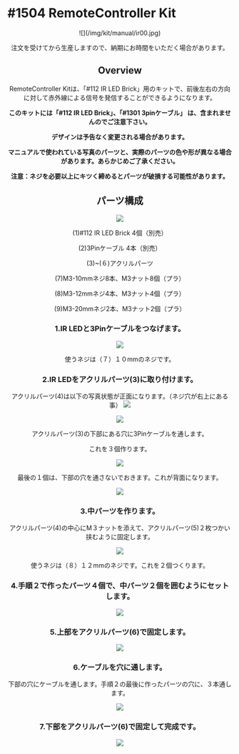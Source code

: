 # #1504 RemoteController Kit
<center>
![](/img/kit/manual/ir00.jpg)

注文を受けてから生産しますので、納期にお時間をいただく場合があります。

## Overview
RemoteController Kitは、「#112 IR LED Brick」用のキットで、前後左右の方向に対して赤外線による信号を発信することができるようになります。

**このキットには「#112 IR LED Brick」、「#1301 3pinケーブル」 は、含まれませんのでご注意下さい。**

**デザインは予告なく変更される場合があります。**

**マニュアルで使われている写真のパーツと、実際のパーツの色や形が異なる場合があります。あらかじめご了承ください。**

**注意：ネジを必要以上にキツく締めるとパーツが破損する可能性があります。**

## パーツ構成

![](/img/kit/manual/ir01.jpg)

(1)#112 IR LED Brick 4個（別売）

(2)3Pinケーブル 4本（別売）

(3)~(６)アクリルパーツ

(7)M3-10mmネジ8本、M3ナット8個（プラ）

(8)M3-12mmネジ4本、M3ナット4個（プラ）

(9)M3-20mmネジ2本、M3ナット2個（プラ）


### 1.IR LEDと3Pinケーブルをつなげます。
![](/img/kit/manual/ir02.jpg)

使うネジは（７）１０mmのネジです。

### 2.IR LEDをアクリルパーツ(3)に取り付けます。
アクリルパーツ(4)は以下の写真状態が正面になります。（ネジ穴が右上にある事）
![](/img/kit/manual/ir03.jpg)

![](/img/kit/manual/ir04.jpg)

アクリルパーツ(3)の下部にある穴に3Pinケーブルを通します。

これを３個作ります。

![](/img/kit/manual/ir05.jpg)

最後の１個は、下部の穴を通さないでおきます。これが背面になります。

![](/img/kit/manual/ir06.jpg)

### 3.中パーツを作ります。
アクリルパーツ(4)の中心にM３ナットを添えて、アクリルパーツ(5)２枚つかい挟むように固定します。

![](/img/kit/manual/ir06a.jpg)

使うネジは（８）１２mmのネジです。これを２個つくります。

### 4.手順２で作ったパーツ４個で、中パーツ２個を囲むようにセットします。

![](/img/kit/manual/ir07.jpg)

### 5.上部をアクリルパーツ(6)で固定します。
![](/img/kit/manual/ir08.jpg)

### 6.ケーブルを穴に通します。
下部の穴にケーブルを通します。手順２の最後に作ったパーツの穴に、３本通します。

![](/img/kit/manual/ir09.jpg)

### 7.下部をアクリルパーツ(6)で固定して完成です。

![](/img/kit/manual/ir10.jpg)